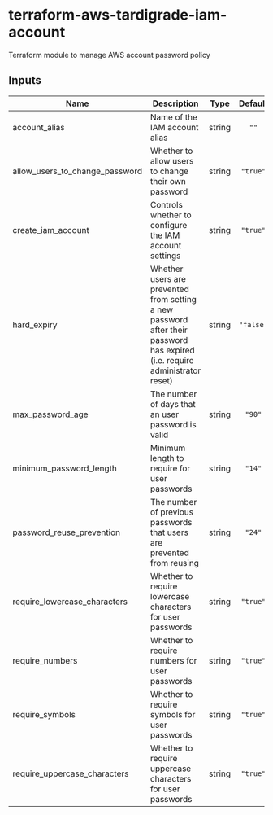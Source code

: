 # terraform-aws-tardigrade-iam-account

Terraform module to manage AWS account password policy

## Inputs

| Name | Description | Type | Default | Required |
|------|-------------|:----:|:-----:|:-----:|
| account\_alias | Name of the IAM account alias | string | `""` | no |
| allow\_users\_to\_change\_password | Whether to allow users to change their own password | string | `"true"` | no |
| create\_iam\_account | Controls whether to configure the IAM account settings | string | `"true"` | no |
| hard\_expiry | Whether users are prevented from setting a new password after their password has expired (i.e. require administrator reset) | string | `"false"` | no |
| max\_password\_age | The number of days that an user password is valid | string | `"90"` | no |
| minimum\_password\_length | Minimum length to require for user passwords | string | `"14"` | no |
| password\_reuse\_prevention | The number of previous passwords that users are prevented from reusing | string | `"24"` | no |
| require\_lowercase\_characters | Whether to require lowercase characters for user passwords | string | `"true"` | no |
| require\_numbers | Whether to require numbers for user passwords | string | `"true"` | no |
| require\_symbols | Whether to require symbols for user passwords | string | `"true"` | no |
| require\_uppercase\_characters | Whether to require uppercase characters for user passwords | string | `"true"` | no |

